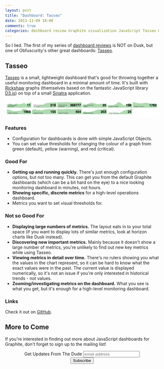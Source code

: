 ```yaml
---
layout: post
title: "Dashboard: Tasseo"
date: 2013-11-09 18:00
comments: true
categories: dashboard review Graphite visualization JavaScript Tasseo Obfuscurity
---
```


So I lied. The first of my series of [dashboard reviews](/blog/2013/09/09/dashboard-reviews/) is NOT on Dusk, but one of
Obfuscurity's other great dashboards: [Tasseo](https://github.com/obfuscurity/tasseo).

## Tasseo
[Tasseo](https://github.com/obfuscurity/tasseo) is a small, lightweight dashboard that's good for throwing together a
useful monitoring dashboard in a minimal amount of time. It's built with
[Rickshaw](http://code.shutterstock.com/rickshaw/) graphs (themselves based on
the fantastic JavaScript library [D3.js](http://d3js.org/)) on top of a small
[Sinatra](http://www.sinatrarb.com/) application.

![graph](https://github.com/obfuscurity/tasseo/raw/master/lib/tasseo/public/i/tasseo.png
"Tasseo Dashboard")

<!--more-->

### Features
* Configuration for dashboards is done with simple JavaScript Objects.
* You can set value thresholds for changing the colour of a graph from green
  (default), yellow (warning), and red (critical).

### Good For
* **Getting up and running quickly.** There's just enough configuration options,
  but not too many. This can get you from the default Graphite dashboards (which
can be a bit hard on the eye) to a nice looking monitoring dashboard in minutes,
not hours.
* **Showing specific, discrete metrics** for a high-level operations dashboard.
* Metrics you want to set visual thresholds for.

### Not so Good For
* **Displaying large numbers of metrics.** The layout eats in to your total
  space (if you want to display lots of similar metrics, look at horizon charts
like Dusk instead).
* **Discovering new important metrics.** Mainly because it doesn't show a large
  number of metrics, you're unlikely to find out new key metrics while using
Tasseo.
* **Viewing metrics in detail over time.** There's no rulers showing you what
  the values in the chart represent, so it can be hard to know what the exact
values were in the past. The current value is displayed numerically, so it's not
an issue if you're only interested in historical trends - not values.
* **Zooming/investigating metrics on the dashboard.** What you see is what you
  get, but it's enough for a high-level monitoring dashboard.

### Links
Check it out on [GitHub](https://github.com/obfuscurity/tasseo).

## More to Come

If you're interested in finding out more about JavaScript dashboards for
Graphite, don't forget to sign up to the mailing list!

<!-- Begin MailChimp Signup Form -->
<div id="mc_embed_signup" style="text-align: center;">
<form action="http://learnfastmath.us2.list-manage.com/subscribe/post?u=73d02cd94a0c4a3fa258d4d12&amp;id=9d0805d199" method="post" id="mc-embedded-subscribe-form" name="mc-embedded-subscribe-form" class="validate" target="_blank" novalidate>
  <label for="mce-EMAIL">Get Updates From The Dude</label>
  <input type="email" value="" name="EMAIL" class="email" id="mce-EMAIL" placeholder="email address" required>
  <div class="clear"><input type="submit" value="Subscribe" name="subscribe"
    id="mc-embedded-subscribe" class="button"></div>
</form>
</div>
<!--End mc_embed_signup-->
